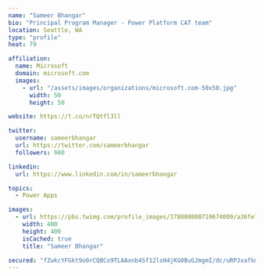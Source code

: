 ```yaml
---
name: "Sameer Bhangar"
bio: "Principal Program Manager - Power Platform CAT team"
location: Seattle, WA
type: "profile"
heat: 79

affiliation:
  name: Microsoft
  domain: microsoft.com
  images:
    - url: "/assets/images/organizations/microsoft.com-50x50.jpg"
      width: 50
      height: 50

website: https://t.co/nrTQtfl3ll

twitter:
  username: sameerbhangar
  url: https://twitter.com/sameerbhangar
  followers: 980

linkedin:
  url: https://www.linkedin.com/in/sameerbhangar

topics:
  - Power Apps

images:
  - url: https://pbs.twimg.com/profile_images/378800000719674009/a36fe7ddfab1778b76e5793772e43798_400x400.jpeg
    width: 400
    height: 400
    isCached: true
    title: "Sameer Bhangar"

secured: "fZwkcYFGkt9o0rCQBCo9TLAAxnb4Sf12lsH4jKG0BuGJmgmI/dc/uRPJxafkmGhVm60cyMmd9ecuDp64x4++Qd/4BGhv9H52R0J86F/lT9NsO3jUeF24sSl7GOopaF8KqJuJLU/Mgn1QPYWxq8/NMEH7mg5csQjhSHGrrwMSO4rUe6rt/GqF+UeyTSFyI1TGzl9UpJEGD5eifJARJlWGYKs2KW5H8jtudvPHNnnETJ/PL/wDrBi1LsdtGDQ7scbzk01NpYybqJve3kztGxbYrgUC3JxZUYSI66rXfWMYVtQMGhvyCYSjIYaDk83iAUMG/VTWnNP6e5/vDPZ8z+Khi6T08W+9ovrTj7uIHkynsVcZUYQ4CaTbG8SveSwubfGAzym3klR3B62aGXYiu6QKVw==;BetBqKmGB6Gaxg8o2TyC8Q=="
---
```


